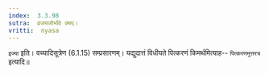 ```yaml
---
index:  3.3.98
sutra:  व्रजयजोर्भावे क्यप्।
vritti:  nyasa
---
```


`इज्या` इति। वच्यादिसूत्रेण (6.1.15) सम्प्रसारणम्। यद्युदात्तं विधीयते पित्करणं किमर्थमित्याह-- `पित्करणमुत्तरत्र` इत्यादि॥
